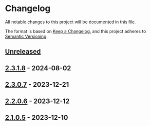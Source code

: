 # Changelog

All notable changes to this project will be documented in this file.

The format is based on [Keep a Changelog](https://keepachangelog.com/en/1.0.0/),
and this project adheres to [Semantic Versioning](https://semver.org/spec/v2.0.0.html).

## [Unreleased]

## [2.3.1.8] - 2024-08-02

## [2.3.0.7] - 2023-12-21

## [2.2.0.6] - 2023-12-12

## [2.1.0.5] - 2023-12-10

[unreleased]: https://github.com/baynezy/Html2Markdown.bayn.es/compare/2.3.1.8...HEAD
[2.3.1.8]: https://github.com/baynezy/Html2Markdown.bayn.es/compare/2.3.0.7...2.3.1.8
[2.3.0.7]: https://github.com/baynezy/Html2Markdown.bayn.es/compare/2.2.0.6...2.3.0.7
[2.2.0.6]: https://github.com/baynezy/Html2Markdown.bayn.es/compare/2.1.0.5...2.2.0.6
[2.1.0.5]: https://github.com/baynezy/Html2Markdown.bayn.es/compare/0a87a2a60c57b43d99d451b6850e9bda6b51f25f...2.1.0.5

